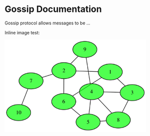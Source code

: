 # Gossip Documentation

Gossip protocol allows messages to be ...

Inline image test:

<div style="height:90%; width:90%;">

![10-node network](10nodes2.svg "10-node network")

</div>